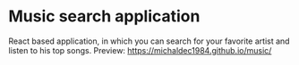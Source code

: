 # Music search application
React based application, in which you can search for your favorite artist and listen to his top songs. Preview: <a href="https://michaldec1984.github.io/music/">https://michaldec1984.github.io/music/</a>

